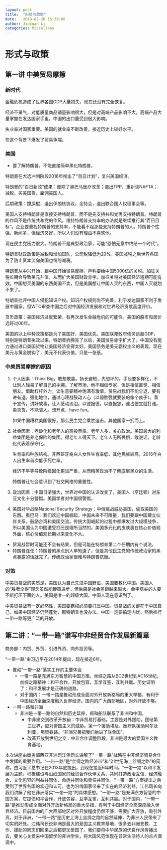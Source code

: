 ```yaml
---
layout: post
title:  "形势与政策"
date:   2019-02-20 15:30:00
author: Jiaxuan Li
categories: Miscellany
---
```


# 形式与政策

##  第一讲 中美贸易摩擦

### 新时代

金融危机造成了世界各国GDP大量损失，现在还没有完全恢复。

经济不景气，对低质量商品销量影响很大，但是对高端产品影响不大。高端产品大量掌握在发达国家手里。中国的出口量受到很大影响。

失业率对国家重要。美国的就业率不断改善，接近历史上较好水平。

在这个背景下爆发了贸易争端。

### 美国

- 要了解特朗普，不能直接简单黑化特朗普。

特朗普在大选冲刺阶段2016年推出了“百日计划”，复兴美国经济。

特朗普的“百日新政”成果：废除了奥巴马医疗改革；退出TPP，重新谈NAFTA；减税，买美国货，雇佣美国人。

后期政策：搅屎棍，退出伊朗核协议，金特会，退出联合国人权理事会等。

美国人支持特朗普是直接支持特朗普，而不是先支持共和党再支持特朗普。特朗普的作风不是传统共和党的作风。维持特朗普支持率的办法就是继续推行其“百日目标”。企业要重视特朗普的支持率，不能看不起那些支持特朗普的人。特朗普个性强，新闻多，但经济又好，所以人们没有理由不喜欢他。

现在民主党压力很大。特朗普不是典型政治家，可能“恐怕无意中终结一个时代”。

特朗普财政政策是减税和增加国防，公司税降低为20%。美国减税之后世界各国为了防止资本流向美国也纷纷减税。

特朗普从中兴开始，跟中国开始贸易摩擦，声称要给中国5000亿的关税。加征关税长期会导致美元升值，从而扩大美国财政赤字。加征关税对美国经济短期可能有效。中国想买美国的东西美国不卖，但是美国想让中国人买的东西，中国人买就划不来了。

特朗普批评中国人侵犯知识产权。知识产权规则尚不完善，利于发达国家不利于发展中国家。但WTO审查中国之后对中国经济发展和对世界经济贡献高度评价。

货币政策：美国经济过度繁荣，有再次发生金融危机的可能性。美国的股市和房价远好过06年。

美国的以上种种政策都是为了美国好，美国优先。美国联邦政府债务远超GDP，特别是特朗普执政以来。特朗普折腾完了以后，美国贸易赤字扩大了。中国没有能力通过进口美国货物让美国经济变得太好。美国债务是美元霸权主义的表现，现在美元与黄金脱钩了，美元不代表价值，只是一张纸。

### 中美贸易摩擦的原因

1. 个人因素：Think Big，敢想敢赢。扬长避短，先想坏的。手段要多样化，不让别人轻易了解自己的手腕。了解市场，他不相信专家，但是相信直觉、相信朋友。借助杠杆外力，谈生意要精神饱满有激情。贸易战我们不能全退，要有进有退。强化地位，通过心理战鼓动人心（以弱胜强就要装的像个疯子）。善于宣传，讲好故事，让人感动流泪。以德报德，以直报怨，谁占便宜就打谁。卖真货，不能骗人。想开点，have fun。

   如果中国糟糕美国很好，那么民主党会乘胜追击，其他国家一拥而上。

2. 社会因素：老龄化和老年人的高投票率。老年人多，关心政治。美国最大的利益集团是养老保险的集团。得老年人得天下。老年人无所畏惧，敢说话。老龄化代表着保守化。

   生育率和种族结构。非西班牙裔白人女性生育率低，其他民族较高。2016年白人出生率首次低于死亡率。

   经济不平等导致阶级固化更加严重，从而精英政治不了解底层民众的生活。

   特朗普让社会意识到了社交网络的重要性。

3. 政治因素：中国日渐强大，世界对中国的认识改变了。美国人（亨廷顿）对东亚文化十分警惕。美国学者对中国很警惕。
4. 美国对华战略National Security Strategy：中俄挑战威胁美国，偷取美国的东西。奥巴马：我们欢迎中国崛起，中国未来不可限量，我们要跟中国建立伙伴关系。鼓励台湾和美国交流。传统大国崛起的过程中都爆发过大规模战争，所以美国认为中国遭受打压是理所当然的。美国多元化的皮肤裹在核心价值观外面，核心价值观长期以来变化不大。

* 贸易战暂时可能还不会有结果，但是可能在特朗普第二个任期内有个说法。
* 特朗普连任：特朗普的黑点别人早知道了，但是其他民主党的传统政治家的黑点暴露的话就完了。传统政治家很难与特朗普抗衡。

### 对策

中美贸易战的实质是，美国认为自己先进中国野蛮，美国要教化中国。美国人的“胜者全得”观念虽然能鞭策进步，但后果是社会差距越来越大。金字塔尖的人要不断打压下面的人。美国是唯一的超级大国，中国人现在意识到了。

中美贸易战有一定必然性，美国要霸权必须要打压中国。贸易战的关键在于中国自己，如果中国经济仍然蓬勃，那特朗普也没办法。中国一定要搞定内忧，然后推行一带一路等更广泛的开放。

## 第二讲：“一带一路”谱写中非经贸合作发展新篇章

商务部：内贸、外贸、引进外资、向外投资等。

“一带一路”由习近平在2014年提出，现在接近6年。

- 推动“一带一路”落实工作的主要体会
  - 一带一路是充满东方智慧的中国方案。丝绸之路从BC2世纪到AC16世纪。丝绸之路精神：和平合作，开放包容，互学互鉴，互利共赢。历史证明了：和平发展才是正确的道路。
  - 对于国内：一带一路是推动形成全面对外开放新格局的重大举措，有利于中国经济全面深度融入世界经济。国内的广大西部地区，对外开放不够。
- 一带一路和非洲
  - 非洲是一带一路的自然和历史延伸，郑和船队联系了非洲和中国。
    - 中非建交到改革开放前：中非贸易打基础，主要是对外援助，团结第三世界，应对帝国主义的威胁。第一个援助埃及、医疗队援助阿尔及利亚、坦赞铁路。“非洲兄弟把我们抬进了联合国”。
    - 改革开放到世纪之交：中非合作调整阶段。非洲是最大的爱国主义教育基地。

本次讲座由商务部西亚非洲司江伟司长讲解了“一带一路”战略在中非经济贸易合作中发挥的重要作用。“一带一路”是“丝绸之路经济带”和“21世纪海上丝绸之路”的简称，由习近平总书记在2013年底提出，到现在接近6年时间。“一带一路”以和平发展为主题，积极建设与沿线国家的经贸合作伙伴关系，共同打造政治互信、经济融合、文化包容的利益共同体、命运共同体和责任共同体。“一带一路”方案提出之后受到了世界各国的欢迎和认可，也为沿线国家带来了实在的经济利益。江伟司长向我们讲解了他在非洲落实“一带一路”的具体感想。“一带一路”是充满东方智慧的中国方案，它提倡和平合作，开放包容，互学互鉴，互利共赢。对于国内，“一带一路”是推动形成全面对外开放新格局的重大举措，有利于中国经济全面深度融入世界经济。目前国内的广大西部地区对外开放程度仍然不够，需要扩大开放，吸引外资。对于非洲，“一带一路”是历史上海上丝绸之路的自然延伸，为非洲人民带来了切实的好处。江伟司长说非洲是最大的爱国主义教育基地，很多去非洲支教、工作、援助的同志们回来之后都更加爱国了。我们要将中华民族的优良作风传播出去，要关心关爱来中国留学的非洲学生，将大国风范体现在日常生活待人的点点滴滴中。